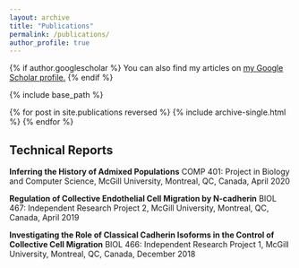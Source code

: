 ```yaml
---
layout: archive
title: "Publications"
permalink: /publications/
author_profile: true
---
```


{% if author.googlescholar %}
  You can also find my articles on <u><a href="{{author.googlescholar}}">my Google Scholar profile</a>.</u>
{% endif %}

{% include base_path %}

{% for post in site.publications reversed %}
  {% include archive-single.html %}
{% endfor %}

## Technical Reports

**Inferring the History of Admixed Populations**
COMP 401: Project in Biology and Computer Science, McGill University, Montreal, QC, Canada, April 2020

**Regulation of Collective Endothelial Cell Migration by N-cadherin**
BIOL 467: Independent Research Project 2, McGill University, Montreal, QC, Canada, April 2019

**Investigating the Role of Classical Cadherin Isoforms in the Control of Collective Cell Migration**
BIOL 466: Independent Research Project 1, McGill University, Montreal, QC, Canada, December 2018
